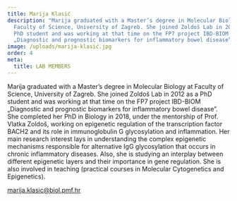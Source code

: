 ```yaml
---
title: Marija Klasić
description: "Marija graduated with a Master’s degree in Molecular Biology at
  Faculty of Science, University of Zagreb. She joined Zoldoš Lab in 2012 as a
  PhD student and was working at that time on the FP7 project IBD-BIOM
  „Diagnostic and prognostic biomarkers for inflammatory bowel disease”. "
image: /uploads/marija-klasić.jpg
order: 4
meta:
  title: LAB MEMBERS
---
```

Marija graduated with a Master’s degree in Molecular Biology at Faculty of Science, University of Zagreb. She joined Zoldoš Lab in 2012 as a PhD student and was working at that time on the FP7 project IBD-BIOM „Diagnostic and prognostic biomarkers for inflammatory bowel disease”. She completed her PhD in Biology in 2018, under the mentorship of Prof. Vlatka Zoldoš, working on epigenetic regulation of the transcription factor BACH2 and its role in immunoglobulin G glycosylation and inflammation. Her main research interest lays in understanding the complex epigenetic mechanisms responsible for alternative IgG glycosylation that occurs in chronic inflammatory diseases. Also, she is studying an interplay between different epigenetic layers and their importance in gene regulation. She is also involved in teaching (practical courses in Molecular Cytogenetics and Epigenetics).

marija.klasic@biol.pmf.hr